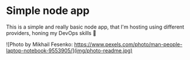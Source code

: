 # Simple node app

This is a simple and really basic node app, that I'm hosting using different providers, honing my DevOps skills 👷

![Photo by Mikhail Fesenko: https://www.pexels.com/photo/man-people-laptop-notebook-9553905/](img/photo-readme.jpg)
